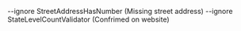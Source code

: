 --ignore StreetAddressHasNumber (Missing street address)
--ignore StateLevelCountValidator (Confrimed on website)
